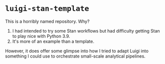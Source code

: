 # `luigi-stan-template`

This is a horribly named repository. Why?

1. I had intended to try some Stan workflows but had difficulty getting Stan to play nice with Python 3.9.
1. It's more of an example than a template.

However, it does offer some glimpse into how I tried to adapt Luigi into something I could use to orchestrate small-scale analytical pipelines.

